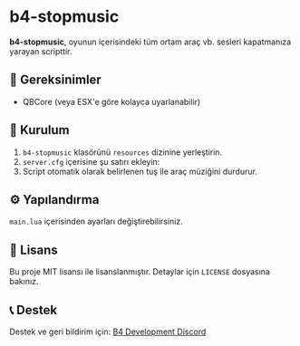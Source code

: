 # b4-stopmusic

**b4-stopmusic**, oyunun içerisindeki tüm ortam araç vb. sesleri kapatmanıza yarayan scripttir.

## 🔧 Gereksinimler
- QBCore (veya ESX'e göre kolayca uyarlanabilir)


## 🚀 Kurulum
1. `b4-stopmusic` klasörünü `resources` dizinine yerleştirin.
2. `server.cfg` içerisine şu satırı ekleyin:
3. Script otomatik olarak belirlenen tuş ile araç müziğini durdurur.

## ⚙️ Yapılandırma
`main.lua` içerisinden  ayarları değiştirebilirsiniz.

## 📄 Lisans
Bu proje MIT lisansı ile lisanslanmıştır. Detaylar için `LICENSE` dosyasına bakınız.

## 📞 Destek
Destek ve geri bildirim için: [B4 Development Discord](https://discord.gg/wt7fMp9KHv)
